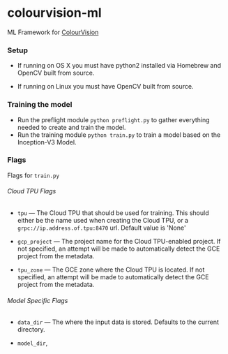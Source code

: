 # colourvision-ml
ML Framework for [ColourVision](https://github.com/samantharachelb/colourvision)

### Setup
- If running on OS X you must have python2 installed via Homebrew and OpenCV
built from source.

- If running on Linux you must have OpenCV built from source.


### Training the model
- Run the preflight module `python preflight.py` to gather everything needed
to create and train the model.
- Run the training module `python train.py` to train a model
based on the Inception-V3 Model.

### Flags
Flags for `train.py`
###### Cloud TPU Flags
- `tpu` — The Cloud TPU that should be used for training. This should either be
the name used when creating the Cloud TPU, or a `grpc://ip.address.of.tpu:8470` url.
Default value is 'None'

- `gcp_project` — The project name for the Cloud TPU-enabled project. If not specified,
an attempt will be made to automatically detect the GCE project from the metadata.

- `tpu_zone` — The GCE zone where the Cloud TPU is located. If not specified, an
attempt will be made to automatically detect the GCE project from the metadata.

###### Model Specific Flags
- `data_dir` — The where the input data is stored. Defaults to the current directory.

- `model_dir`,
